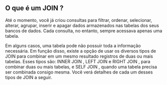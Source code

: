 ## O que é um JOIN ?

Até o momento, você já criou consultas para filtrar, ordenar, selecionar, alterar, agrupar, inserir e apagar dados armazenados nas tabelas dos seus bancos de dados. Cada consulta, no entanto, sempre acessava apenas uma tabela.

Em alguns casos, uma tabela pode não possuir toda a informação necessária. Em função disso, existe a opção de usar os diversos tipos de JOIN para combinar em um mesmo resultado registros de duas ou mais tabelas. Esses tipos são: INNER JOIN , LEFT JOIN e RIGHT JOIN , para combinar duas ou mais tabelas, e SELF JOIN , quando uma tabela precisa ser combinada consigo mesma. Você verá detalhes de cada um desses tipos de JOIN a seguir.

